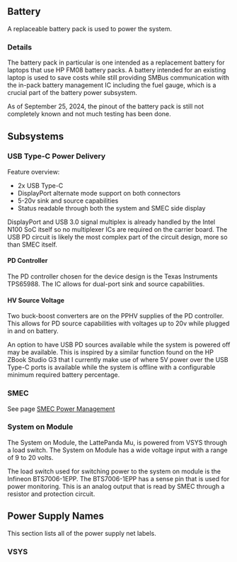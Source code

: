 ## Battery
A replaceable battery pack is used to power the system. 

### Details
The battery pack in particular is one intended as a replacement battery for laptops that use HP FM08 battery packs. A battery intended for an existing laptop is used to save costs while still providing SMBus communication with the in-pack battery management IC including the fuel gauge, which is a crucial part of the battery power subsystem. 

As of September 25, 2024, the pinout of the battery pack is still not completely known and not much testing has been done. 

## Subsystems

### USB Type-C Power Delivery

Feature overview:
- 2x USB Type-C
- DisplayPort alternate mode support on both connectors
- 5-20v sink and source capabilities
- Status readable through both the system and SMEC side display

DisplayPort and USB 3.0 signal multiplex is already handled by the Intel N100 SoC itself so no multiplexer ICs are required on the carrier board. The USB PD circuit is likely the most complex part of the circuit design, more so than SMEC itself.

#### PD Controller
The PD controller chosen for the device design is the Texas Instruments TPS65988. The IC allows for dual-port sink and source capabilities. 

#### HV Source Voltage
Two buck-boost converters are on the PPHV supplies of the PD controller. This allows for PD source capabilities with voltages up to 20v while plugged in and on battery. 

An option to have USB PD sources available while the system is powered off may be available. This is inspired by a similar function found on the HP ZBook Studio G3 that I currently make use of where 5V power over the USB Type-C ports is available while the system is offline with a configurable minimum required battery percentage.

### SMEC
See page [SMEC Power Management](../smec/power/)

### System on Module
The System on Module, the LattePanda Mu, is powered from VSYS through a load switch. The System on Module has a wide voltage input with a range of 9 to 20 volts.

The load switch used for switching power to the system on module is the Infineon BTS7006-1EPP. The BTS7006-1EPP has a sense pin that is used for power monitoring. This is an analog output that is read by SMEC through a resistor and protection circuit.

## Power Supply Names
This section lists all of the power supply net labels.

### VSYS
